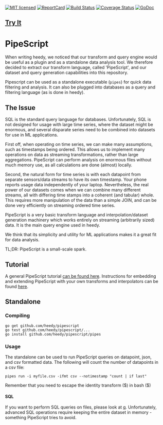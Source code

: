 [![MIT licensed](https://img.shields.io/badge/license-MIT-blue.svg)](https://github.com/heedy/pipescript/blob/master/LICENSE)
[![ReportCard](https://goreportcard.com/badge/heedy/pipescript)](https://goreportcard.com/report/heedy/pipescript)
[![Build Status](https://travis-ci.org/heedy/pipescript.svg)](https://travis-ci.org/heedy/pipescript)
[![Coverage Status](https://coveralls.io/repos/heedy/pipescript/badge.svg?branch=master&service=github)](https://coveralls.io/github/heedy/pipescript?branch=master)
[![GoDoc](https://godoc.org/github.com/heedy/pipescript?status.svg)](http://godoc.org/github.com/heedy/pipescript)

## [Try It](https://heedy.io/pipescript)

# PipeScript

When writing heedy, we noticed that our transform and query engine would be useful as a
plugin and as a standalone data analysis tool. We therefore decided to extract our transform language, called 'PipeScript', and our
dataset and query generation capabilities into this repository.

Pipescript can be used as a standalone executable (`pipes`) for quick data filtering and analysis. It can also be plugged into databases
as a query and filtering language (as is done in heedy).

## The Issue

SQL is the standard query language for databases. Unfortunately, SQL is not designed for usage with large time series, where the dataset might be enormous, and several disparate series need to be combined into datasets for use in ML applications.

First off, when operating on time series, we can make many assumptions, such as timestamps being ordered. This allows us to implement many operations on data as streaming transformations, rather than large aggregations. PipeScript can perform analysis on enormous files without much memory use, as all calculations are done (almost) locally.

Second, the natural form for time series is with each datapoint from separate sensors/data streams to have its own timestamp. Your phone reports usage data independently of your laptop. Nevertheless, the real power of our datasets comes when we can combine many different streams, all with differing time stamps into a coherent (and tabular) whole. This requires more manipulation of the data than a simple JOIN, and can be done very efficiently on streaming ordered time series.

PipeScript is a very basic transform language and interpolation/dataset generation machinery which works entirely on streaming (arbitrarily sized) data. It is the main query engine used in heedy.

We think that its simplicity and utility for ML applications makes it a great fit for data analysis.

TL;DR: PipeScript is a small-scale spark.

## Tutorial

A general PipeScript tutorial [can be found here](https://heedy.io/pipescript/docs/basics.html).
Instructions for embedding and extending PipeScript with your own transforms and interpolators can be found [here](https://heedy.io/pipescript/docs/embedding.html).

## Standalone

### Compiling

```
go get github.com/heedy/pipescript
go test github.com/heedy/pipescript/...
go install github.com/heedy/pipescript/pipes
```

### Usage

The standalone can be used to run PipeScript queries on datapoint, json, and csv formatted data. The following will count the number of datapoints in a csv file:

```
pipes run -i myfile.csv -ifmt csv --notimestamp "count | if last"
```

Remember that you need to escape the identity transform ($) in bash (\$)

#### SQL

If you want to perform SQL queries on files, please look at [q](https://github.com/harelba/q).
Unfortunately, advanced SQL operations require keeping the entire dataset in memory - something PipeScript tries to avoid.
